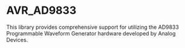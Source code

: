 # AVR_AD9833
This library provides comprehensive support for utilizing the AD9833 Programmable Waveform Generator hardware developed by Analog Devices. 
